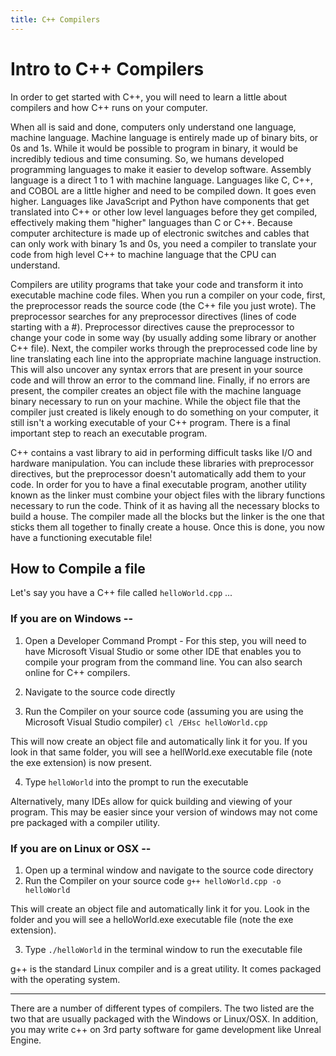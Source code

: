 ```yaml
---
title: C++ Compilers
---
```


# Intro to C++ Compilers

In order to get started with C++, you will need to learn a little about compilers and how C++ runs on your computer.

When all is said and done, computers only understand one language, machine language. Machine language is entirely made up of
binary bits, or 0s and 1s. While it would be possible to program in binary, it would be incredibly tedious and time consuming. 
So, we humans developed programming languages to make it easier to develop software. Assembly language is a direct 1 to 1 with machine
language. Languages like C, C++, and COBOL are a little higher and need to be compiled down. It goes even higher. Languages
like JavaScript and Python have components that get translated into C++ or other low level languages before they get compiled, 
effectively making them "higher" languages than C or C++.
Because computer architecture is made up of electronic switches and cables that can only work with binary 1s and 0s,
you need a compiler to translate your code from high level C++ to machine language that the CPU can understand.

Compilers are utility programs that take your code and transform it into executable machine code files. When you run a compiler
on your code, first, the preprocessor reads the source code (the C++ file you just wrote). The preprocessor searches for any
preprocessor directives (lines of code starting with a #). Preprocessor directives cause the
preprocessor to change your code in some way (by usually adding some library or another C++ file). 
Next, the compiler works through the preprocessed code line by line translating
each line into the appropriate machine language instruction. This will also uncover any syntax errors that are present in your
source code and will throw an error to the command line. Finally, if no errors are present, the compiler creates an object 
file with the machine language binary necessary to run on your machine. While the object file that the compiler just created
is likely enough to do something on your computer, it still isn't a working executable of your C++ program. There is a final
important step to reach an executable program.

C++ contains a vast library to aid in performing difficult tasks like I/O and hardware manipulation. You can include these 
libraries with preprocessor directives, but the preprocessor doesn't automatically add them to your code. In order for you to have 
a final executable program, another utility known as the linker must combine your object files with the library functions
necessary to run the code. Think of it as having all the necessary blocks
to build a house. The compiler made all the blocks but the linker is the one that sticks them all together to finally create a house.
Once this is done, you now have a functioning executable file!


## How to Compile a file
Let's say you have a C++ file called `helloWorld.cpp` ...

### If you are on Windows -- 
1. Open a Developer Command Prompt - For this step, you will need to have Microsoft Visual Studio or some other IDE that 
enables you to compile your program from the command line. You can also search online for C++ compilers.

2. Navigate to the source code directly

3. Run the Compiler on your source code (assuming you are using the Microsoft Visual Studio compiler)
`cl /EHsc helloWorld.cpp`

This will now create an object file and automatically link it for you. If you look in that same folder, you will see a 
hellWorld.exe executable file (note the exe extension) is now present.

4. Type `helloWorld` into the prompt to run the executable

Alternatively, many IDEs allow for quick building and viewing of your program. This may be easier since your version of 
windows may not come pre packaged with a compiler utility. 

### If you are on Linux or OSX -- 
1. Open up a terminal window and navigate to the source code directory
2. Run the Compiler on your source code
`g++ helloWorld.cpp -o helloWorld`

This will create an object file and automatically link it for you. Look in the folder and you will see a helloWorld.exe 
executable file (note the exe extension). 

3. Type `./helloWorld` in the terminal window to run the executable file

g++ is the standard Linux compiler and is a great utility. It comes packaged with the operating system. 

____________

There are a number of different types of compilers. The two listed are the two that are usually packaged with the Windows
or Linux/OSX. In addition, you may write c++ on 3rd party software for game development like Unreal Engine.
